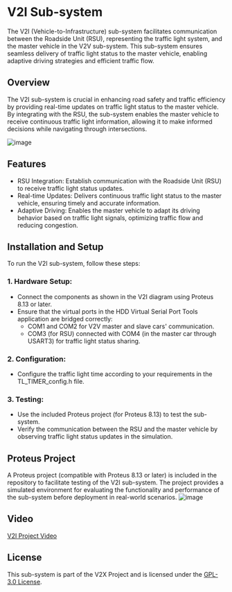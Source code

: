 # V2I Sub-system
The V2I (Vehicle-to-Infrastructure) sub-system facilitates communication between the Roadside Unit (RSU), representing the traffic light system, and the master vehicle in the V2V sub-system. This sub-system ensures seamless delivery of traffic light status to the master vehicle, enabling adaptive driving strategies and efficient traffic flow.

## Overview
The V2I sub-system is crucial in enhancing road safety and traffic efficiency by providing real-time updates on traffic light status to the master vehicle. By integrating with the RSU, the sub-system enables the master vehicle to receive continuous traffic light information, allowing it to make informed decisions while navigating through intersections.

![image](https://github.com/mohnagah/V2X_STM32_BLUEPILL/assets/157398651/f6a5dfa2-3afe-44ac-b8d3-93e111a1a185)


## Features
- RSU Integration: Establish communication with the Roadside Unit (RSU) to receive traffic light status updates.
- Real-time Updates: Delivers continuous traffic light status to the master vehicle, ensuring timely and accurate information.
- Adaptive Driving: Enables the master vehicle to adapt its driving behavior based on traffic light signals, optimizing traffic flow and reducing congestion.
  
## Installation and Setup
To run the V2I sub-system, follow these steps:

### 1. Hardware Setup:

- Connect the components as shown in the V2I diagram using Proteus 8.13 or later.
- Ensure that the virtual ports in the HDD Virtual Serial Port Tools application are bridged correctly:
  - COM1 and COM2 for V2V master and slave cars' communication.
  - COM3 (for RSU) connected with COM4 (in the master car through USART3) for traffic light status sharing.

### 2. Configuration:
- Configure the traffic light time according to your requirements in the TL_TIMER_config.h file.

### 3. Testing:
- Use the included Proteus project (for Proteus 8.13) to test the sub-system.
- Verify the communication between the RSU and the master vehicle by observing traffic light status updates in the simulation.
  
## Proteus Project
A Proteus project (compatible with Proteus 8.13 or later) is included in the repository to facilitate testing of the V2I sub-system. The project provides a simulated environment for evaluating the functionality and performance of the sub-system before deployment in real-world scenarios.
![image](https://github.com/mohnagah/V2X_STM32_BLUEPILL/assets/157398651/2865d2d2-39a2-4ef4-b773-a3902f2fe6ae)

## Video
  [V2I Project Video](https://drive.google.com/file/d/1kfDJT_t7LR6rfkv6qvNyGiT7B-GUHLA3/view?usp=sharing)
## License
This sub-system is part of the V2X Project and is licensed under the [GPL-3.0 License](https://github.com/mohnagah/V2X_STM32_BLUEPILL/blob/main/LICENSE).

